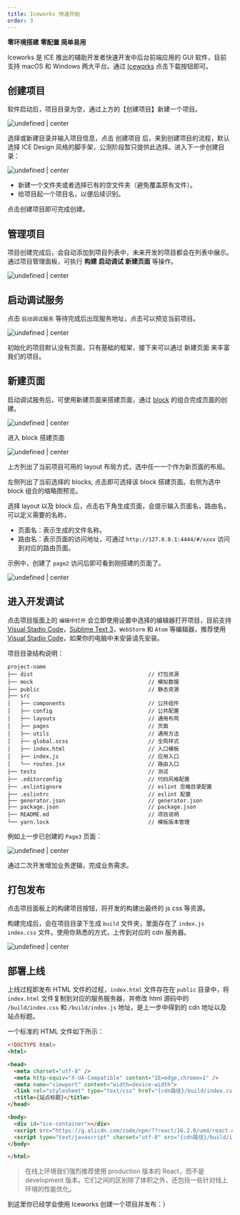 ```yaml
---
title: Iceworks 快速开始
order: 3
---
```


**零环境搭建** **零配置** **简单易用**

Iceworks 是 ICE 推出的辅助开发者快速开发中后台前端应用的 GUI 软件，目前支持 macOS 和 Windows 两大平台。通过 [Iceworks](https://alibaba.github.io/ice/#/iceworks) 点击下载按钮即可。

## 创建项目

软件启动后，项目目录为空，通过上方的【创建项目】新建一个项目。

![undefined | center](https://img.alicdn.com/tfs/TB14o5YlsjI8KJjSsppXXXbyVXa-1648-1128.png)

选择或新建目录并输入项目信息，点击 创建项目 后，来到创建项目的流程，默认选择 ICE Design 风格的脚手架，公测阶段暂只提供此选择。进入下一步创建目录：

![undefined | center](https://img.alicdn.com/tfs/TB1hJMUi5qAXuNjy1XdXXaYcVXa-1648-1128.png)

* 新建一个文件夹或者选择已有的空文件夹（避免覆盖原有文件）。
* 给项目起一个项目名，以便后续识别。

点击创建项目即可完成创建。

## 管理项目

项目创建完成后，会自动添加到项目列表中，未来开发的项目都会在列表中展示。通过项目管理面板，可执行 **构建** **启动调试** **新建页面** 等操作。

![undefined | center](https://img.alicdn.com/tfs/TB1o0rOksLJ8KJjy0FnXXcFDpXa-1424-1184.png)

## 启动调试服务

点击 `启动调试服务` 等待完成后出现服务地址，点击可以预览当前项目。

![undefined | center](https://img.alicdn.com/tfs/TB1tsaHksrI8KJjy0FhXXbfnpXa-2586-1398.png)

初始化的项目默认没有页面，只有基础的框架，接下来可以通过 新建页面 来丰富我们的项目。

## 新建页面

启动调试服务后，可使用新建页面来搭建页面，通过 [block](https://alibaba.github.io/ice/#/template/block) 的组合完成页面的创建。

![undefined | center](https://img.alicdn.com/tfs/TB1uiuIkC_I8KJjy0FoXXaFnVXa-1424-1184.png)

进入 block 搭建页面

![undefined | center](https://img.alicdn.com/tfs/TB1boqPlsrI8KJjy0FhXXbfnpXa-1704-1184.png)

上方列出了当前项目可用的 layout 布局方式，选中任一一个作为新页面的布局。

左侧列出了当前选择的 blocks, 点击即可选择该 block 搭建页面。右侧为选中 block 组合的缩略图预览。

选择 layout 以及 block 后，点击右下角生成页面，会提示输入页面名，路由名，可以定义需要的名称，

* 页面名：表示生成的文件名称。
* 路由名：表示页面的访问地址，可通过 `http://127.0.0.1:4444/#/xxxx` 访问到对应的路由页面。

示例中，创建了 `page2` 访问后即可看到刚搭建的页面了。

![undefined | center](https://img.alicdn.com/tfs/TB15mjklv6H8KJjy0FjXXaXepXa-1704-1184.png)

## 进入开发调试

点击项目版面上的 `编辑中打开` 会立即使用设置中选择的编辑器打开项目，目前支持 [Visual Stadio Code](https://code.visualstudio.com/)，[Sublime Text 3](https://www.sublimetext.com/)，`WebStorm` 和 `Atom` 等编辑器，推荐使用 [Visual Stadio Code](https://code.visualstudio.com/)，如果你的电脑中未安装请先安装。

项目目录结构说明：

```
project-name
├── dist                                    // 打包资源
├── mock                                    // 模拟数据
├── public                                  // 静态资源
├── src
│   ├── components                          // 公共组件
│   ├── config                              // 公共配置
│   ├── layouts                             // 通用布局
│   ├── pages                               // 页面
│   ├── utils                               // 通用方法
│   ├── global.scss                         // 全局样式
│   ├── index.html                          // 入口模板
│   ├── index.js                            // 应用入口
│   └── routes.jsx                          // 路由入口
├── tests                                   // 测试
├── .editorconfig                           // 代码风格配置
├── .eslintignore                           // eslint 忽略目录配置
├── .eslintrc                               // eslint 配置
├── generator.json                          // generator.json
├── package.json                            // package.json
├── README.md                               // 项目说明
└── yarn.lock                               // 模板版本管理
```

例如上一步已创建的 `Page3` 页面：

![undefined | center](https://img.alicdn.com/tfs/TB1E912kwvD8KJjy0FlXXagBFXa-1810-1126.png)

通过二次开发增加业务逻辑，完成业务需求。

## 打包发布

点击项目面板上的构建项目按钮，将开发的构建出最终的 js css 等资源。

构建完成后，会在项目目录下生成 `build` 文件夹，里面存在了 `index.js` `index.css` 文件。使用你熟悉的方式，上传到对应的 cdn 服务器。

![undefined | center](https://img.alicdn.com/tfs/TB1hCjMlx6I8KJjy0FgXXXXzVXa-1082-814.png)

## 部署上线

上线过程即发布 HTML 文件的过程，`index.html` 文件存在在 `public` 目录中，将 `index.html` 文件复制到对应的服务服务器，并修改 html 源码中的 `/build/index.css` 和 `/build/index.js` 地址，是上一步中得到的 cdn 地址以及站点标题。

一个标准的 HTML 文件如下所示：

```html
<!DOCTYPE html>
<html>

<head>
  <meta charset="utf-8" />
  <meta http-equiv="X-UA-Compatible" content="IE=edge,chrome=1" />
  <meta name="viewport" content="width=device-width">
  <link rel="stylesheet" type="text/css" href="{cdn路径}/build/index.css">
  <title>{站点标题}</title>
</head>

<body>
  <div id="ice-container"></div>
  <script src="https://g.alicdn.com/code/npm/??react/16.2.0/umd/react.development.js,react-dom/16.2.0/umd/react-dom.development.js"></script>
  <script type="text/javascript" charset="utf-8" src="{cdn路径}/build/index.js" id="ice-script"></script>
</body>

</html>
```

> 在线上环境我们强烈推荐使用 production 版本的 React，而不是 development 版本。它们之间的区别除了体积之外，还包括一些针对线上环境的性能优化。

到这里你已经学会使用 Iceworks 创建一个项目并发布：）
